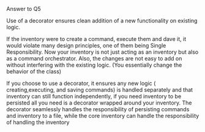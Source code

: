 Answer to Q5

Use of a decorator ensures clean addition of a new functionality on existing logic.

If the inventory were to create a command, execute them and dave it, it would violate many design principles, one of
them being Single Responsibility. Now your inventory is not just acting as an inventory but also as a command
orchestrator. Also, the changes are not easy to add on without interfering with the existing logic. (You essentially
change the behavior of the class)

If you choose to use a decorator, it ensures any new logic ( creating,executing, and saving commands) is handled
separately and that inventory can still function independently, if you need inventory to be persisted all you need is a
decorator wrapped around your inventory. The decorator seamlessly handles the responsibility of persisting commands and
inventory to a file, while the core inventory can handle the responsibility of handling the inventory
